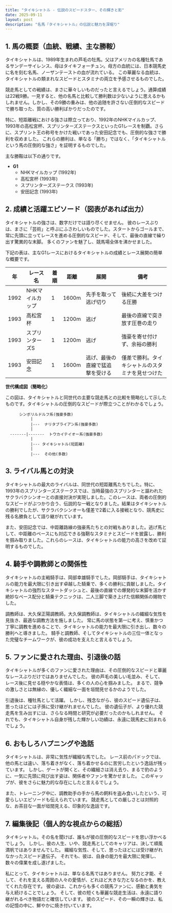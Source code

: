 ```yaml
---
title: "タイキシャトル - 伝説のスピードスター、その輝きと影"
date: 2025-09-11
layout: post
description: "名馬『タイキシャトル』の伝説と魅力を深堀り"
---
```


## 1. 馬の概要（血統、戦績、主な勝鞍）

タイキシャトルは、1989年生まれの芦毛の牡馬。父はアメリカの名種牡馬であるサンデーサイレンス、母はタイキフォーチュン。母方の血統には、日本競馬史に名を刻む名馬、ノーザンテーストの血が流れている。  この華麗なる血統は、タイキシャトルの類まれなスピードとスタミナの両立を予感させるものでした。

競走馬としての戦績は、まさに華々しいものだったと言えるでしょう。通算成績は22戦9勝。一見すると、他の名馬と比較して勝利数は少ないように思えるかもしれません。しかし、その9勝の重みは、他の追随を許さない圧倒的なスピードで勝ち取った、質の高い勝利ばかりだったのです。

特に、短距離戦における強さは際立っており、1992年のNHKマイルカップ、1993年の高松宮杯、スプリンターズステークスといったG1レースを制覇。さらに、スプリント王の称号をかけた戦いであった安田記念でも、圧倒的な強さで勝利を収めました。  これらの勝利は、単なる「勝ち」ではなく、「タイキシャトルという馬の圧倒的な強さ」を証明するものでした。

主な勝鞍は以下の通りです。

* **G1**
    * NHKマイルカップ (1992年)
    * 高松宮杯 (1993年)
    * スプリンターズステークス (1993年)
    * 安田記念 (1993年)


## 2. 成績と活躍エピソード（図表があれば出力）

タイキシャトルの強さは、数字だけでは語り尽くせません。  彼のレースぶりは、まさに「芸術」と呼ぶにふさわしいものでした。スタートからゴールまで、常に先頭に立ってレースを進める圧倒的なスピード、そして、最後の直線で繰り出す驚異的な末脚。  多くのファンを魅了し、競馬場全体を沸かせました。

下記の表は、主なG1レースにおけるタイキシャトルの成績とレース展開の簡単な概要です。

| 年 | レース名       | 着順 | 距離 | 展開                     | 備考                                      |
|---|---------------|-----|-----|--------------------------|-------------------------------------------|
| 1992 | NHKマイルカップ | 1   | 1600m| 先手を取って逃げ切り       | 後続に大差をつける圧勝                         |
| 1993 | 高松宮杯     | 1   | 1200m| 逃げ                         | 最後の直線で突き放す圧巻の走り                   |
| 1993 | スプリンターズS | 1   | 1200m| 逃げ                         | 強豪を寄せ付けず、余裕の勝利                   |
| 1993 | 安田記念     | 1   | 1600m| 逃げ、最後の直線で猛追撃を受ける | 僅差で勝利。タイキシャトルのスタミナを見せつけた |


**世代構成図（簡略化）**

この図は、タイキシャトルと同世代の主要な競走馬との比較を簡略化して示したものです。タイキシャトルの圧倒的なスピードが際立つことがわかるでしょう。


```
      シンボリルドルフ系(強豪多数)
           |
           |---  ナリタブライアン系(強豪多数)
           |
  -------|-------  トウカイテイオー系(強豪多数)
           |
           |--- タイキシャトル(短距離)
           |
           |---  その他(多数)

```


## 3. ライバル馬との対決

タイキシャトルの最大のライバルは、同世代の短距離馬たちでした。特に、1993年のスプリンターズステークスでは、当時最強のスプリンターと謳われたサクラバクシンオーとの直接対決が実現しました。このレースは、両者の圧倒的なスピードがぶつかり合う、伝説的な一戦となりました。結果はタイキシャトルの勝利でしたが、サクラバクシンオーも僅差で2着に入る接戦となり、競馬史に残る名勝負として語り継がれています。

また、安田記念では、中距離路線の強豪馬たちとの対戦もありました。逃げ馬として、中距離のペースにも対応できる強靭なスタミナとスピードを披露し、勝利を掴み取りました。これらのレースは、タイキシャトルの能力の高さを改めて証明するものでした。


## 4. 騎手や調教師との関係性

タイキシャトルの主戦騎手は、岡部幸雄騎手でした。岡部騎手は、タイキシャトルの能力を最大限に引き出す卓越した騎乗で、多くの勝利に貢献しました。タイキシャトルの強烈なスタートダッシュと、最後の直線での爆発的な末脚を活かす絶妙なペース配分と騎乗テクニックは、二人三脚で築き上げた信頼関係の賜物でした。

調教師は、大久保正陽調教師。大久保調教師は、タイキシャトルの繊細な気性を見抜き、最適な調教方法を施しました。  常に馬の状態を第一に考え、慎重かつ丁寧に調教を進めることで、タイキシャトルの能力を最大限に引き出し、数々の勝利へと導きました。  騎手と調教師、そしてタイキシャトルの三位一体となった完璧なチームワークが、彼の成功を支えたと言えるでしょう。


## 5. ファンに愛された理由、引退後の話

タイキシャトルが多くのファンに愛された理由は、その圧倒的なスピードと華麗なレースぶりだけではありませんでした。  彼の芦毛の美しい毛並み、そして、レース後に見せる穏やかな表情は、多くの人の心を掴みました。  まるで、競争の激しさとは無縁の、優しく繊細な一面を垣間見せるかのようでした。

引退後は、種牡馬として活躍。  しかし、残念ながら、彼のスピード遺伝子は、思ったほどには子孫に受け継がれませんでした。  彼の遺伝子が、より優れた競走馬を生み出すには、さらなる時間と研究が必要だったのかもしれません。  それでも、タイキシャトル自身が残した輝かしい功績は、永遠に競馬史に刻まれるでしょう。


## 6. おもしろハプニングや逸話

タイキシャトルは、非常に気性が繊細な馬でした。  レース前のパドックでは、他の馬とは違い、落ち着きがなく、落ち着かせるのに苦労したという逸話が残っています。  しかし、ゲートが開くと、その繊細さは消え去り、まるで豹のように、一気に先頭に飛び出す姿は、関係者やファンを驚かせました。  このギャップが、彼をさらに魅力的な存在にしたと言えるでしょう。

また、トレーニング中に、調教助手の手から馬の飼料を盗み食いしたという、可愛らしいエピソードも伝えられています。  競走馬としての厳しさとは対照的な、お茶目な一面が垣間見える、印象的な逸話です。


## 7. 編集後記（個人的な視点からの総括）

タイキシャトル。その名を聞けば、誰もが彼の圧倒的なスピードを思い浮かべるでしょう。  しかし、彼の人生、いや、競走馬としてのキャリアは、決して順風満帆ではありませんでした。  繊細な気性、そして、思ったほどには受け継がれなかったスピード遺伝子。  それでも、彼は、自身の能力を最大限に発揮し、数々の偉業を成し遂げました。

私にとって、タイキシャトルは、単なる名馬ではありません。  努力と才能、そして、それを支える周囲の人々の愛情が、どれほど大きな力となるのかを、教えてくれた存在です。  彼の姿は、これからも多くの競馬ファンに、感動と勇気を与え続けることでしょう。  そして、彼の短くも華麗な競走生活は、永遠に語り継がれるべき物語だと確信しています。  彼のスピード、その一瞬の輝きは、私の記憶の中に、鮮やかに焼き付いています。
